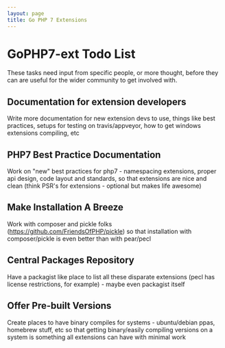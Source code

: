 ```yaml
---
layout: page
title: Go PHP 7 Extensions
---
```


# GoPHP7-ext Todo List

These tasks need input from specific people, or more thought, before they can are useful for the wider community to get involved with.

## Documentation for extension developers

Write more documentation for new extension devs to use, things like best practices, setups for testing on travis/appveyor, how to get windows extensions compiling, etc

## PHP7 Best Practice Documentation

Work on "new" best practices for php7 - namespacing extensions, proper api design, code layout and standards, so that extensions are nice and clean (think PSR's for extensions - optional but makes life awesome)

## Make Installation A Breeze

Work with composer and pickle folks (https://github.com/FriendsOfPHP/pickle) so that installation with composer/pickle is even better than with pear/pecl

## Central Packages Repository

Have a packagist like place to list all these disparate extensions (pecl has license restrictions, for example) - maybe even packagist itself

## Offer Pre-built Versions

Create places to have binary compiles for systems - ubuntu/debian ppas, homebrew stuff, etc so that getting binary/easily compiling versions on a system is something all extensions can have with minimal work
